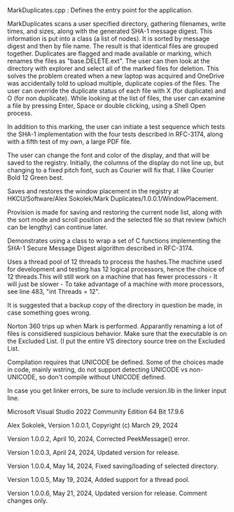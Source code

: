 MarkDuplicates.cpp : Defines the entry point for the application.

MarkDuplicates scans a user specified directory, gathering filenames,
write times, and sizes, along with the generated SHA-1 message digest.
This information is put into a class (a list of nodes). It is sorted
by message digest and then by file name. The result is that identical
files are grouped together. Duplicates are flagged and made available
or marking, which renames the files as "base.DELETE.ext". The user can
then look at the directory with explorer and select all of the marked
files for deletion. This solves the problem created when a new laptop
was acquired and OneDrive was accidentally told to upload multiple,
duplicate copies of the files. The user can override the duplicate
status of each file with X (for duplicate) and O (for non duplicate).
While looking at the list of files, the user can examine a file by
pressing Enter, Space or double clicking, using a Shell Open process.

In addition to this marking, the user can initiate a test sequence
which tests the SHA-1 implementation with the four tests described
in RFC-3174, along with a fifth test of my own, a large PDF file.
 
The user can change the font and color of the display, and that
will be saved to the registry. Initially, the columns of the display
do not line up, but changing to a fixed pitch font, such as Courier
will fix that. I like Courier Bold 12 Green best.

Saves and restores the window placement in the registry at
HKCU/Software/Alex Sokolek/Mark Duplicates/1.0.0.1/WindowPlacement.
 
Provision is made for saving and restoring the current node list,
along with the sort mode and scroll position and the selected file
so that review (which can be lengthy) can continue later.
 
Demonstrates using a class to wrap a set of C functions implementing
the SHA-1 Secure Message Digest algorithm described in RFC-3174.

Uses a thread pool of 12 threads to process the hashes.The machine
used for development and testing has 12 logical processors, hence
the choice of 12 threads.This will still work on a machine that
has fewer processors - It will just be slower - To take advantage
of a machine with more processors, see line 483, "int Threads = 12".
  
It is suggested that a backup copy of the directory in question be
made, in case something goes wrong.
 
Norton 360 trips up when Mark is performed. Apparantly renaming a
lot of files is considiered suspicious behavior. Make sure that the
executable is on the Excluded List. (I put the entire VS directory
source tree on the Excluded List.
 
Compilation requires that UNICODE be defined. Some of the choices
made in code, mainly wstring, do not support detecting UNICODE vs
non-UNICODE, so don't compile without UNICODE defined.

In case you get linker errors, be sure to include version.lib
in the linker input line.
 
Microsoft Visual Studio 2022 Community Edition 64 Bit 17.9.6

Alex Sokolek, Version 1.0.0.1, Copyright (c) March 29, 2024

Version 1.0.0.2, April 10, 2024, Corrected PeekMessage() error.

Version 1.0.0.3, April 24, 2024, Updated version for release.

Version 1.0.0.4, May 14, 2024, Fixed saving/loading of selected directory.

Version 1.0.0.5, May 19, 2024, Added support for a thread pool.

Version 1.0.0.6, May 21, 2024, Updated version for release. Comment changes only.
